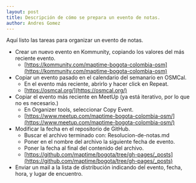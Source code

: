 ```yaml
---
layout: post
title: Descripción de cómo se prepara un evento de notas.
author: Andres Gomez
---
```


Aquí listo las tareas para organizar un evento de notas.

* Crear un nuevo evento en Kommunity, copiando los valores del más reciente evento.
  * [https://kommunity.com/maptime-bogota-colombia-osm](https://kommunity.com/maptime-bogota-colombia-osm)
* Copiar un evento pasado en el calendario del semanario en OSMCal.
  * En el evento más reciente, abrirlo y hacer click en Repeat.
  * [https://osmcal.org/](https://osmcal.org/)
* Copiar el evento más reciente en MeetUp (ya está iterativo, por lo que no es necesario.)
  * En Organizer tools, seleccionar Copy Event.
  * [https://www.meetup.com/maptime-bogota-colombia-osm/](https://www.meetup.com/maptime-bogota-colombia-osm/)
* Modificar la fecha en el repositorio de GitHub.
  * Buscar el archivo terminado con: Resolucion-de-notas.md
  * Poner en el nombre del archivo la siguiente fecha de evento.
  * Poner la fecha al final del contenido del archivo.
  * [https://github.com/maptime/bogota/tree/gh-pages/_posts](https://github.com/maptime/bogota/tree/gh-pages/_posts)
* Enviar un mail a la lista de distribución indicando del evento, fecha, hora, y lugar de encuentro.
  
